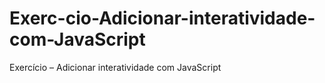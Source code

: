 # Exerc-cio-Adicionar-interatividade-com-JavaScript
Exercício – Adicionar interatividade com JavaScript
